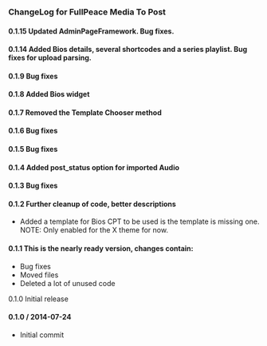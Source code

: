 ### ChangeLog for FullPeace Media To Post

#### 0.1.15 Updated AdminPageFramework. Bug fixes.

#### 0.1.14 Added Bios details, several shortcodes and a series playlist. Bug fixes for upload parsing.

#### 0.1.9 Bug fixes

#### 0.1.8 Added Bios widget

#### 0.1.7 Removed the Template Chooser method

#### 0.1.6 Bug fixes

#### 0.1.5 Bug fixes

#### 0.1.4 Added post_status option for imported Audio

#### 0.1.3 Bug fixes

#### 0.1.2 Further cleanup of code, better descriptions
* Added a template for Bios CPT to be used is the template is missing one. NOTE: Only enabled for the X theme for now.

#### 0.1.1 This is the nearly ready version, changes contain:
* Bug fixes
* Moved files
* Deleted a lot of unused code

0.1.0 Initial release

#### 0.1.0 / 2014-07-24

* Initial commit
